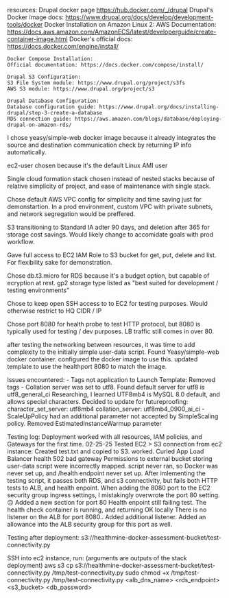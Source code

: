 

resources:
    Drupal docker page
        https://hub.docker.com/_/drupal
    Drupal's Docker image docs: https://www.drupal.org/docs/develop/development-tools/docker
    Docker Installation on Amazon Linux 2:
    AWS Documentation: https://docs.aws.amazon.com/AmazonECS/latest/developerguide/create-container-image.html
    Docker's official docs: https://docs.docker.com/engine/install/

    Docker Compose Installation:
    Official documentation: https://docs.docker.com/compose/install/

    Drupal S3 Configuration:
    S3 File System module: https://www.drupal.org/project/s3fs
    AWS S3 module: https://www.drupal.org/project/s3

    Drupal Database Configuration:
    Database configuration guide: https://www.drupal.org/docs/installing-drupal/step-3-create-a-database
    RDS connection guide: https://aws.amazon.com/blogs/database/deploying-drupal-on-amazon-rds/


I chose yeasy/simple-web docker image because it already integrates the source and destination communication check by returning IP info automatically.


ec2-user chosen because it's the default Linux AMI user

Single cloud formation stack chosen instead of nested stacks because of relative simplicity of project, and ease of maintenance with single stack. 


Chose default AWS VPC config for simplicity and time saving just for demonstartion. In a prod environment, custom VPC with private subnets, and network segregation would be preffered.  


S3 transitioning to Standard IA adter 90 days, and deletion after 365 for storage cost savings. Would likely change to accomidate goals with prod workflow.

Gave full access to EC2 IAM Role to S3 bucket for get, put, delete and list. For flexibility sake for demonstration.

Chose db.t3.micro for RDS because it's a budget option, but capable of ecryption at rest.
gp2 storage type listed as "best suited for development / testing environments"

Chose to keep open SSH access to to EC2 for testing purposes. Would otherwise restrict to HQ CIDR / IP

Chose port 8080 for health probe to test HTTP protocol, but 8080 is typically used for testing / dev purposes. LB traffic still comes in over 80.


after testing the networking between resources, it was time to add complexity to the initially simple user-data script. 
Found Yeasy/simple-web docker container. configured the docker image to use this. updated template to use the healthport 8080 to match the image.






Issues encountered:
    - Tags not application to Launch Template:
        Removed tags
    - Collation server was set to utf8. 
        Found default server for utf8 is utf8_general_ci
        Researching, I learned UTF8mb4 is MySQL 8.0 default, and allows special characters. Decided to update for futureproofing:
            character_set_server: utf8mb4
            collation_server: utf8mb4_0900_ai_ci
    - ScaleUpPolicy had an additional parameter not accepted by SimpleScaling policy.
        Removed EstimatedInstanceWarmup parameter





Testing log:
    Deployment worked with all resources, IAM policies, and Gateways for the first time.    02-25-25
    Tested EC2 > S3 connection
        from ec2 instance:
        Created test.txt and copied to S3. worked.
    Curled App Load Balancer health
        502 bad gateway
        Permissions to external bucket storing user-data script were incorrectly mapped. script never ran, so Docker was never set up, and /health endpoint never set up.
    After imlementing the testing script, it passes both RDS, and s3 connectivity, but fails both HTTP tests to ALB, and health enpoint.
        When adding the 8080 port to the EC2 security group ingress settings, I mistakingly overwrote the port 80 setting. 🙃
        Added a new section for port 80
    Health enpoint still failing test.
        The health check container is running, and returning OK locally
        There is no listener on the ALB for port 8080.. Added additional listener.
        Added an allowance into the ALB security group for this port as well.










Testing after deployment:
s3://healthmine-docker-assessment-bucket/test-connectivity.py

SSH into ec2 instance, run: (arguments are outputs of the stack deployment)
    aws s3 cp s3://healthmine-docker-assessment-bucket/test-connectivity.py /tmp/test-connectivity.py
    sudo chmod +x /tmp/test-connectivity.py
    /tmp/test-connectivity.py <alb_dns_name> <rds_endpoint> <s3_bucket> <db_password>